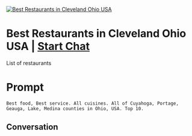 
[![Best Restaurants in Cleveland Ohio USA](https://flow-prompt-covers.s3.us-west-1.amazonaws.com/icon/Flat/i9.png)](https://gptcall.net/chat.html?data=%7B%22contact%22%3A%7B%22id%22%3A%22-5XZq2YVjLfUvaBZZNCld%22%2C%22flow%22%3Atrue%7D%7D)
# Best Restaurants in Cleveland Ohio USA | [Start Chat](https://gptcall.net/chat.html?data=%7B%22contact%22%3A%7B%22id%22%3A%22-5XZq2YVjLfUvaBZZNCld%22%2C%22flow%22%3Atrue%7D%7D)
List of restaurants

# Prompt

```
Best food, Best service. All cuisines. All of Cuyahoga, Portage, Geauga, Lake, Medina counties in Ohio, USA. Top 10.
```

## Conversation




